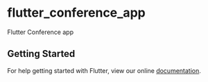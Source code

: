 # flutter_conference_app

Flutter Conference app

## Getting Started

For help getting started with Flutter, view our online
[documentation](https://flutter.io/).
